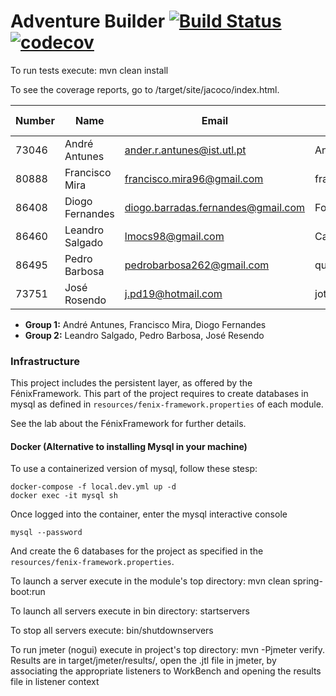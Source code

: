 ﻿# Adventure Builder [![Build Status](https://travis-ci.com/tecnico-softeng/prototype-2018.svg?token=fJ1UzWxWjpuNcHWPhqjT&branch=master)](https://travis-ci.com/tecnico-softeng/prototype-2018) [![codecov](https://codecov.io/gh/tecnico-softeng/prototype-2018/branch/master/graph/badge.svg?token=OPjXGqoNEm)](https://codecov.io/gh/tecnico-softeng/prototype-2018)


To run tests execute: mvn clean install

To see the coverage reports, go to <module name>/target/site/jacoco/index.html.


|   Number   |          Name           |               Email                |   GitHub Username  | Group |
| ---------- | ----------------------- | ---------------------------------- | -------------------| ----- |
|     73046  |   André Antunes         |  ander.r.antunes@ist.utl.pt        | Antunes10          |   1   |
|     80888  |   Francisco Mira        |  francisco.mira96@gmail.com        | franciscomira      |   1   |
|     86408  |   Diogo Fernandes       | diogo.barradas.fernandes@gmail.com | Fogoid             |   1   |
|     86460  |   Leandro Salgado       |  lmocs98@gmail.com                 | CallMeLeopoldo     |   2   |
|     86495  |   Pedro Barbosa         | pedrobarbosa262@gmail.com          | quickacid          |   2   |
|     73751  |   José Rosendo          |   j.pd19@hotmail.com               | jotapero           |   2   |

- **Group 1:** André Antunes, Francisco Mira, Diogo Fernandes
- **Group 2:** Leandro Salgado, Pedro Barbosa, José Resendo

### Infrastructure

This project includes the persistent layer, as offered by the FénixFramework.
This part of the project requires to create databases in mysql as defined in `resources/fenix-framework.properties` of each module.

See the lab about the FénixFramework for further details.

#### Docker (Alternative to installing Mysql in your machine)

To use a containerized version of mysql, follow these stesp:

```
docker-compose -f local.dev.yml up -d
docker exec -it mysql sh
```

Once logged into the container, enter the mysql interactive console

```
mysql --password
```

And create the 6 databases for the project as specified in
the `resources/fenix-framework.properties`.

To launch a server execute in the module's top directory: mvn clean spring-boot:run

To launch all servers execute in bin directory: startservers

To stop all servers execute: bin/shutdownservers

To run jmeter (nogui) execute in project's top directory: mvn -Pjmeter verify. Results are in target/jmeter/results/, open the .jtl file in jmeter, by associating the appropriate listeners to WorkBench and opening the results file in listener context


